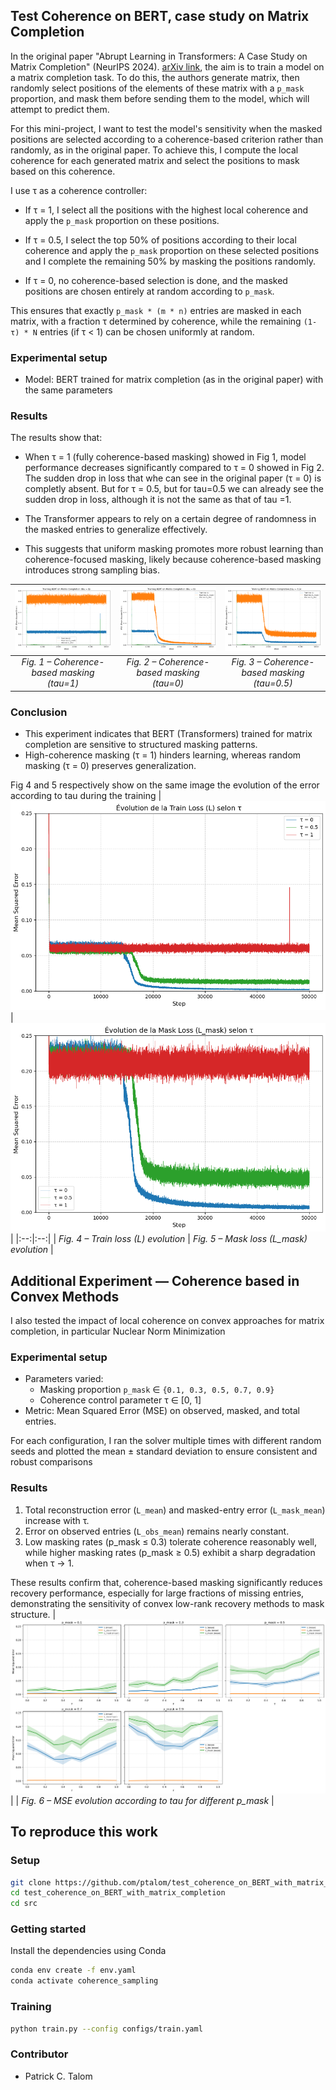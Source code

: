 
## Test Coherence on BERT, case study on Matrix Completion
In the original paper "Abrupt Learning in Transformers: A Case Study on Matrix Completion" (NeurIPS 2024). [arXiv link](https://arxiv.org/abs/2410.22244), the aim is to train a model on a matrix completion task. To do this, the authors generate matrix, then randomly select positions of the elements of these matrix with a `p_mask` proportion, and mask them before sending them to the model, which will attempt to predict them. 

For this mini-project, I want to test the model's sensitivity when the masked positions are selected according to a coherence-based criterion rather than randomly, as in the original paper. To achieve this, I compute the local coherence for each generated matrix and select the positions to mask based on this coherence.

I use τ as a coherence controller:

- If τ = 1, I select all the positions with the highest local coherence and apply the `p_mask` proportion on these positions. 

- If τ = 0.5, I select the top 50% of positions according to their local coherence and apply the `p_mask` proportion on these selected positions and I complete the remaining 50% by masking the positions randomly.

- If τ = 0, no coherence-based selection is done, and the masked positions are chosen entirely at random according to `p_mask`.

This ensures that exactly `p_mask * (m * n)` entries are masked in each matrix, with a fraction τ determined by coherence, while the remaining `(1-τ) * N` entries (if τ < 1) can be chosen uniformly at random.

### Experimental setup
- Model: BERT trained for matrix completion (as in the original paper) with the same parameters 

### Results
The results show that:
- When τ = 1 (fully coherence-based masking) showed in Fig 1, model performance decreases significantly compared to τ = 0 showed in Fig 2. The sudden drop in loss that whe can see in the original paper (τ = 0) is completly absent. But for τ = 0.5, but for tau=0.5 we can already see the sudden drop in loss, although it is not the same as that of tau =1.

- The Transformer appears to rely on a certain degree of randomness in the masked entries to generalize effectively.

- This suggests that uniform masking promotes more robust learning than coherence-focused masking, likely because coherence-based masking introduces strong sampling bias.

| ![Fig 1](images/training_tau_1.png) | ![Fig 2](images/training_tau_0.png) | ![Fig 3](images/training_tau_05.png) |
|:--:|:--:|:--:|
| *Fig. 1 – Coherence-based masking (tau=1)* | *Fig. 2 – Coherence-based masking (tau=0)* | *Fig. 3 – Coherence-based masking (tau=0.5)* |

### Conclusion
- This experiment indicates that BERT (Transformers) trained for matrix completion are sensitive to structured masking patterns.
- High-coherence masking (τ = 1) hinders learning, whereas random masking (τ = 0) preserves generalization.

Fig 4 and 5 respectively show on the same image the evolution of the error according to tau during the training
| ![Fig 4](images/train_loss_all_tau.png) | ![Fig 5](images/mask_loss_all_tau.png) |
|:--:|:--:|
| *Fig. 4 – Train loss (L) evolution* | *Fig. 5 – Mask loss (L_mask) evolution* |


## Additional Experiment — Coherence based in Convex Methods
I also tested the impact of local coherence on convex approaches for matrix completion, in particular Nuclear Norm Minimization

### Experimental setup
- Parameters varied:
    - Masking proportion `p_mask` ∈ `{0.1, 0.3, 0.5, 0.7, 0.9}`
    - Coherence control parameter τ ∈ [0, 1]
- Metric: Mean Squared Error (MSE) on observed, masked, and total entries.

For each configuration, I ran the solver multiple times with different random seeds and plotted the mean ± standard deviation to ensure consistent and robust comparisons

### Results

1. Total reconstruction error (`L_mean`) and masked-entry error (`L_mask_mean`) increase with τ.  
2. Error on observed entries (`L_obs_mean`) remains nearly constant.  
3. Low masking rates (p_mask ≤ 0.3) tolerate coherence reasonably well, while higher masking rates (p_mask ≥ 0.5) exhibit a sharp degradation when τ → 1.

These results confirm that, coherence-based masking significantly reduces recovery performance, especially for large fractions of missing entries, demonstrating the sensitivity of convex low-rank recovery methods to mask structure.
| ![Fig 6](images/cvx.png) |
| *Fig. 6 – MSE evolution according to tau for different p_mask* |

## To reproduce this work
### Setup 
```bash
git clone https://github.com/ptalom/test_coherence_on_BERT_with_matrix_completion.git
cd test_coherence_on_BERT_with_matrix_completion
cd src
```

### Getting started
Install the dependencies using Conda
```bash
conda env create -f env.yaml
conda activate coherence_sampling
```

### Training
```bash
python train.py --config configs/train.yaml
```

### Contributor
- Patrick C. Talom